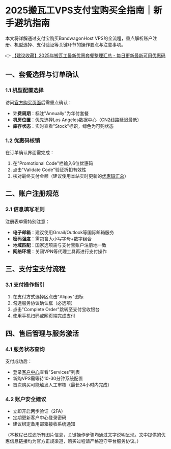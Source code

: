 # 2025搬瓦工VPS支付宝购买全指南｜新手避坑指南

本文将详解通过支付宝购买BandwagonHost VPS的全流程，重点解析账户注册、机型选择、支付验证等关键环节的操作要点与注意事项。

👉 [【建议收藏】2025年搬瓦工最新优惠套餐整理汇总 - 每日更新最新可用优惠码](https://bit.ly/banwagon)

## 一、套餐选择与订单确认
### 1.1 机型配置选择
访问[官方购买页面](https://bit.ly/banwagon)后需重点确认：
- **计费周期**：标注"Annually"为年付套餐
- **机房位置**：优先选择Los Angeles数据中心（CN2线路延迟最低）
- **库存状态**：实时查看"Stock"标识，绿色为可购状态

### 1.2 优惠码核销
在订单确认界面需完成：
1. 在"Promotional Code"栏输入6位优惠码
2. 点击"Validate Code"验证折扣有效性
3. 核对最终支付金额（建议使用本站实时更新的[优惠码汇总](https://bit.ly/banwagon)）

## 二、账户注册规范
### 2.1 信息填写准则
注册表单需特别注意：
- **电子邮箱**：建议使用Gmail/Outlook等国际邮箱服务
- **密码强度**：需包含大小写字母+数字组合
- **地域匹配**：国家选项需与支付宝账户注册地一致
- **网络环境**：关闭VPN等代理工具再进行支付操作

## 三、支付宝支付流程
### 3.1 支付操作指引
1. 在支付方式选择区点击"Alipay"图标
2. 勾选服务协议确认框（必选项）
3. 点击"Complete Order"跳转至支付宝收银台
4. 使用手机扫码或网页端完成支付

## 四、售后管理与服务激活
### 4.1 服务状态查询
支付成功后：
- 登录[客户中心](https://bit.ly/banwagon)查看"Services"列表
- 新购VPS需等待10-30分钟系统配置
- 首次购买可能触发人工审核（最长24小时内完成）

### 4.2 账户安全建议
- 立即开启两步验证（2FA）
- 定期更新客户中心登录密码
- 建议绑定备用邮箱接收系统通知

（本教程已过滤所有图片信息，关键操作步骤均通过文字说明呈现。文中提供的优惠信息链接均为官方正规渠道，购买过程请严格遵守平台服务协议。）